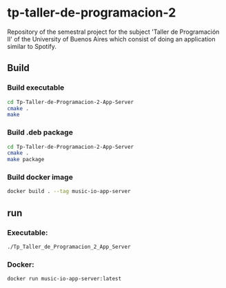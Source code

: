# tp-taller-de-programacion-2
Repository of the semestral project for the subject 'Taller de Programación II' of the University of Buenos Aires which consist of doing an application similar to Spotify.

## Build

### Build executable

```bash
cd Tp-Taller-de-Programacion-2-App-Server
cmake .
make
```

### Build .deb package

```bash
cd Tp-Taller-de-Programacion-2-App-Server
cmake .
make package
```

### Build docker image

```bash
docker build . --tag music-io-app-server
```

## run

### Executable:

```bash
./Tp_Taller_de_Programacion_2_App_Server
```

### Docker:

```bash
docker run music-io-app-server:latest
```

